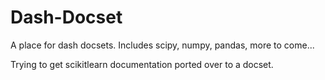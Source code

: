Dash-Docset
===========

A place for dash docsets. Includes scipy, numpy, pandas, more to come...

Trying to get scikitlearn documentation ported over to a docset.
